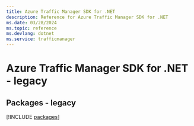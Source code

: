 ```yaml
---
title: Azure Traffic Manager SDK for .NET
description: Reference for Azure Traffic Manager SDK for .NET
ms.date: 03/28/2024
ms.topic: reference
ms.devlang: dotnet
ms.service: trafficmanager
---
```

# Azure Traffic Manager SDK for .NET - legacy
## Packages - legacy
[!INCLUDE [packages](traffic-manager-index.md)]